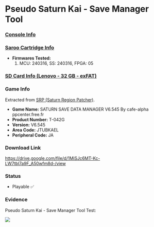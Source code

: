 # Pseudo Saturn Kai - Save Manager Tool

### [Console Info](../../../../../Info/Consoles/VA13/README.md)

### [Saroo Cartridge Info](../../../../../Info/Cartridges/RetroGameParadiseStore/1.32F/README.md)

- <b>Firmwares Tested:</b>
  1. MCU: 240316, SS: 240316, FPGA: 05

### [SD Card Info (Lenovo - 32 GB - exFAT)](../../../../../Info/SdCards/Lenovo/32GB/exfat/README.md)

### Game Info

Extracted from [SRP (Saturn Region Patcher)](https://segaxtreme.net/resources/saturn-region-patcher.81/download).

- <b>Game Name:</b> SATURN SAVE DATA MANAGER V6.545 By cafe-alpha ppcenter.free.fr
- <b>Product Number:</b> T-042G
- <b>Version:</b> V6.545
- <b>Area Code:</b> JTUBKAEL
- <b>Peripheral Code:</b> JA

### Download Link

https://drive.google.com/file/d/1MiSJc6MT-Kc-LW7tbI7a9F_A50wfm8d-/view

### Status

- Playable :white_check_mark:

### Evidence

Pseudo Saturn Kai - Save Manager Tool Test:

[![](https://img.youtube.com/vi/1lJD8iDWudU/0.jpg)](https://www.youtube.com/watch?v=1lJD8iDWudU)
